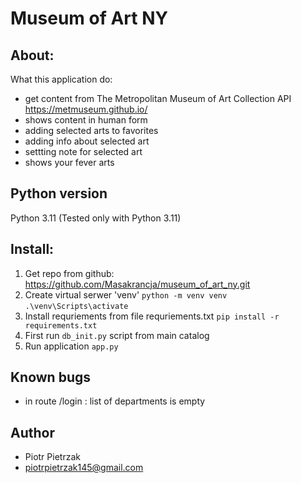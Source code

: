 # Museum of Art NY

## About:
What this application do:
- get content from The Metropolitan Museum of Art Collection API
https://metmuseum.github.io/  
- shows content in human form
- adding selected arts to favorites
- adding info about selected art
- settting note for selected art
- shows your fever arts

## Python version
Python 3.11 (Tested only with Python 3.11)

## Install:
1. Get repo from github: https://github.com/Masakrancja/museum_of_art_ny.git
2. Create virtual serwer 'venv'
   `python -m venv venv`
   `.\venv\Scripts\activate`
3. Install requriements from file requriements.txt 
   `pip install -r requirements.txt`
4. First run `db_init.py` script from main catalog
5. Run application `app.py`

## Known bugs
- in route /login : list of departments is empty

## Author
- Piotr Pietrzak
- piotrpietrzak145@gmail.com






